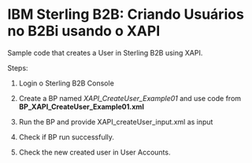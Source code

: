 # IBM Sterling B2B: Criando Usuários no B2Bi usando o XAPI

Sample code that creates a User in Sterling B2B using XAPI.

Steps:


1) Login o Sterling B2B Console

2) Create a BP named *XAPI_CreateUser_Example01* and use code from **BP_XAPI_CreateUser_Example01.xml**

3) Run the BP and provide XAPI_createUser_input.xml as input

4) Check if BP run successfully.

5) Check the new created user in User Accounts.
